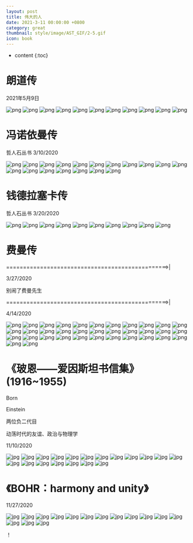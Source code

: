 ```yaml
---
layout: post
title: 伟大的人
date: 2021-3-11 00:00:00 +0800
category: great
thumbnail: style/image/AST_GIF/2-5.gif
icon: book
---
```


* content
{:toc}

<!-- thumbnail: style/image/Twitter/4-42.jpg -->



# 朗道传

2021年5月9日

![png](/myPage/style/image/Read_Landau/IMG_20210509_144813.jpg)
![png](/myPage/style/image/Read_Landau/IMG_20210509_144922.jpg)
![png](/myPage/style/image/Read_Landau/IMG_20210509_145300.jpg)
![png](/myPage/style/image/Read_Landau/IMG_20210509_145311.jpg)
![png](/myPage/style/image/Read_Landau/IMG_20210509_145352.jpg)
![png](/myPage/style/image/Read_Landau/IMG_20210509_145451.jpg)
![png](/myPage/style/image/Read_Landau/IMG_20210509_150249.jpg)
![png](/myPage/style/image/Read_Landau/IMG_20210509_151849.jpg)
![png](/myPage/style/image/Read_Landau/IMG_20210509_151929.jpg)
![png](/myPage/style/image/Read_Landau/IMG_20210509_152029.jpg)
![png](/myPage/style/image/Read_Landau/IMG_20210509_152319.jpg)







# 冯诺依曼传
哲人石丛书
3/10/2020

![png](\myPage\style\image\Read诺伊曼\1-1.PNG)
![png](\myPage\style\image\Read诺伊曼\1-2.PNG)
![png](\myPage\style\image\Read诺伊曼\1-3.PNG)
![png](\myPage\style\image\Read诺伊曼\1-4.PNG)
![png](\myPage\style\image\Read诺伊曼\1-5.PNG)
![png](\myPage\style\image\Read诺伊曼\1-6.PNG)
![png](\myPage\style\image\Read诺伊曼\1-7.PNG)
![png](\myPage\style\image\Read诺伊曼\1-8.PNG)
![png](\myPage\style\image\Read诺伊曼\1-9.PNG)
![png](\myPage\style\image\Read诺伊曼\1-10.PNG)
![png](\myPage\style\image\Read诺伊曼\1-11.PNG)
![png](\myPage\style\image\Read诺伊曼\1-12.PNG)
![png](\myPage\style\image\Read诺伊曼\1-13.PNG)
![png](\myPage\style\image\Read诺伊曼\1-14.PNG)
![png](\myPage\style\image\Read诺伊曼\1-15.PNG)
![png](\myPage\style\image\Read诺伊曼\1-16.PNG)
![png](\myPage\style\image\Read诺伊曼\1-17.PNG)
![png](\myPage\style\image\Read诺伊曼\1-18.PNG)



# 钱德拉塞卡传
哲人石丛书
3/20/2020



![png](\myPage\style\image\Read钱德拉\1-1.PNG)
![png](\myPage\style\image\Read钱德拉\1-2.PNG)
![png](\myPage\style\image\Read钱德拉\1-3.PNG)
![png](\myPage\style\image\Read钱德拉\1-4.PNG)
![png](\myPage\style\image\Read钱德拉\1-5.PNG)
![png](\myPage\style\image\Read钱德拉\1-6.PNG)
![png](\myPage\style\image\Read钱德拉\1-7.PNG)
![png](\myPage\style\image\Read钱德拉\1-8.PNG)
![png](\myPage\style\image\Read钱德拉\1-9.PNG)
![png](\myPage\style\image\Read钱德拉\1-10.PNG)



# 费曼传

================================================>|

3/27/2020 


别闹了费曼先生

================================================>|

4/14/2020



![png](\myPage\style\image\Read费曼\1-1.png)
![png](\myPage\style\image\Read费曼\1-2.png)
![png](\myPage\style\image\Read费曼\1-3.png)
![png](\myPage\style\image\Read费曼\1-4.png)
![png](\myPage\style\image\Read费曼\1-5.png)
![png](\myPage\style\image\Read费曼\1-6.png)
![png](\myPage\style\image\Read费曼\1-7.png)
![png](\myPage\style\image\Read费曼\1-8.png)
![png](\myPage\style\image\Read费曼\1-9.png)
![png](\myPage\style\image\Read费曼\1-10.png)
![png](\myPage\style\image\Read费曼\1-11.png)
![png](\myPage\style\image\Read费曼\1-12.png)
![png](\myPage\style\image\Read费曼\1-13.png)
![png](\myPage\style\image\Read费曼\1-14.png)
![png](\myPage\style\image\Read费曼\1-15.png)
![png](\myPage\style\image\Read费曼\1-16.png)
![png](\myPage\style\image\Read费曼\1-17.png)
![png](\myPage\style\image\Read费曼\1-18.png)
![png](\myPage\style\image\Read费曼\1-19.png)
![png](\myPage\style\image\Read费曼\1-20.png)
![png](\myPage\style\image\Read费曼\1-21.png)
![png](\myPage\style\image\Read费曼\1-22.png)
![png](\myPage\style\image\Read费曼\1-23.png)
![png](\myPage\style\image\Read费曼\1-24.png)
![png](\myPage\style\image\Read费曼\1-25.png)
![png](\myPage\style\image\Read费曼\1-26.png)
![png](\myPage\style\image\Read费曼\1-27.png)
![png](\myPage\style\image\Read费曼\1-28.png)
![png](\myPage\style\image\Read费曼\1-29.png)
![png](\myPage\style\image\Read费曼\1-30.png)
![png](\myPage\style\image\Read费曼\1-31.png)
![png](\myPage\style\image\Read费曼\1-32.png)
![png](\myPage\style\image\Read费曼\1-33.png)
![png](\myPage\style\image\Read费曼\1-34.png)
![png](\myPage\style\image\Read费曼\1-35.png)


# 《玻恩——爱因斯坦书信集》  (1916~1955)

Born 

Einstein 

两位负二代目



动荡时代的友谊、政治与物理学


11/10/2020



![jpg](\myPage\style\image\Born-Einstein_Letter\1-1.jpg)
![jpg](\myPage\style\image\Born-Einstein_Letter\1-2.jpg)
![jpg](\myPage\style\image\Born-Einstein_Letter\1-3.jpg)
![jpg](\myPage\style\image\Born-Einstein_Letter\1-4.jpg)
![jpg](\myPage\style\image\Born-Einstein_Letter\1-5.jpg)
![jpg](\myPage\style\image\Born-Einstein_Letter\1-6.jpg)
![jpg](\myPage\style\image\Born-Einstein_Letter\1-7.jpg)
![jpg](\myPage\style\image\Born-Einstein_Letter\1-8.jpg)
![jpg](\myPage\style\image\Born-Einstein_Letter\1-9.jpg)
![jpg](\myPage\style\image\Born-Einstein_Letter\1-10.jpg)
![jpg](\myPage\style\image\Born-Einstein_Letter\1-11.jpg)
![jpg](\myPage\style\image\Born-Einstein_Letter\1-12.jpg)
![jpg](\myPage\style\image\Born-Einstein_Letter\1-13.jpg)
![jpg](\myPage\style\image\Born-Einstein_Letter\1-14.jpg)
![jpg](\myPage\style\image\Born-Einstein_Letter\1-15.jpg)
![jpg](\myPage\style\image\Born-Einstein_Letter\1-16.jpg)
![jpg](\myPage\style\image\Born-Einstein_Letter\1-17.jpg)
![jpg](\myPage\style\image\Born-Einstein_Letter\1-18.jpg)
![jpg](\myPage\style\image\Born-Einstein_Letter\1-19.jpg)





# 《BOHR：harmony and unity》

11/27/2020



![jpg](\myPage\style\image\BOHR\1-1.jpg)
![jpg](\myPage\style\image\BOHR\1-2.jpg)
![jpg](\myPage\style\image\BOHR\1-3.jpg)
![jpg](\myPage\style\image\BOHR\1-4.jpg)
![jpg](\myPage\style\image\BOHR\1-5.jpg)
![jpg](\myPage\style\image\BOHR\1-6.jpg)
![jpg](\myPage\style\image\BOHR\1-7.jpg)
![jpg](\myPage\style\image\BOHR\1-8.jpg)
![jpg](\myPage\style\image\BOHR\1-9.jpg)
![jpg](\myPage\style\image\BOHR\1-10.jpg)
![jpg](\myPage\style\image\BOHR\1-11.jpg)
![jpg](\myPage\style\image\BOHR\1-12.jpg)
![jpg](\myPage\style\image\BOHR\1-13.jpg)
![jpg](\myPage\style\image\BOHR\1-14.jpg)
![jpg](\myPage\style\image\BOHR\1-15.jpg)

















！


